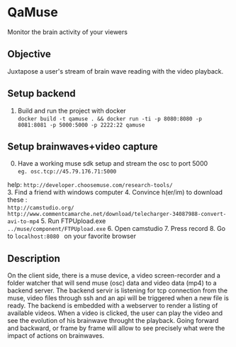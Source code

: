 QaMuse
======
Monitor the brain activity of your viewers

Objective
---------
Juxtapose a user's stream of brain wave reading with the video playback.

Setup backend
------
1. Build and run the project with docker  
```docker build -t qamuse . && docker run -ti -p 8080:8080 -p 8081:8081 -p 5000:5000 -p 2222:22 qamuse ```

Setup brainwaves+video capture
-------------------
0. Have a working muse sdk setup and stream the osc to port 5000  
```eg. osc.tcp://45.79.176.71:5000 ```
 
help:
```http://developer.choosemuse.com/research-tools/```  
3. Find a friend with windows computer
4. Convince h(er/im) to download these :  
```http://camstudio.org/ ```
``` http://www.commentcamarche.net/download/telecharger-34087988-convert-avi-to-mp4```
5. Run FTPUpload.exe  
```../muse/component/FTPUpload.exe```
6. Open camstudio
7. Press record
8. Go to
```localhost:8080 ```
on your favorite browser

Description
------------
On the client side, there is a muse device, a video screen-recorder and a folder watcher that will send muse (osc) data and video data (mp4) to a backend server. The backend servir is listening for tcp connection from the muse, video files through ssh and an api will be triggered when a new file is ready. The backend is embedded with a webserver to render a listing of available videos. When a video is clicked, the user can play the video and see the evolution of his brainwave throught the playback. Going forward and backward, or frame by frame will allow to see precisely what were the impact of actions on brainwaves.

